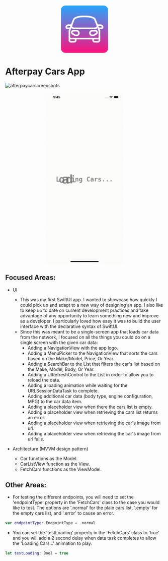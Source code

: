 <p align="center"><img src="https://github.com/Dmurph21/AfterpayCars/blob/main/AppIcon.png?raw=true" width="150"></p>

# Afterpay Cars App

![afterpaycarscreenshots](https://github.com/Dmurph21/AfterpayCars/blob/main/Afterpay%20Screenshots.png?raw=true)

<p align="center"><img src="https://github.com/Dmurph21/AfterpayCars/blob/main/LoadingCars.gif?raw=true" width="250"></p>

## Focused Areas:

- UI
    - This was my first SwiftUI app. I wanted to showcase how quickly I could pick up and adapt to a new way of designing an app. I also like to keep up to date on current development practices and take advantage of any opportunity to learn something new and improve as a developer. I particularly loved how easy it was to build the user interface with the declarative syntax of SwiftUI.
    - Since this was meant to be a single-screen app that loads car data from the network, I focused on all the things you could do on a single screen with the given car data: 
        - Adding a NavigationView with the app logo.
        - Adding a MenuPicker to the NavigationView that sorts the cars based on the Make/Model, Price, Or Year.
        - Adding a SearchBar to the List that filters the car's list based on the Make, Model, Body, Or Year.
        - Adding a UIRefreshControl to the List in order to allow you to reload the data.
        - Adding a loading animation while waiting for the URLSessionDataTask to complete.
        - Adding additional car data (body type, engine configuration, MPG) to the car data item. 
        - Adding a placeholder view when there the cars list is empty.
        - Adding a placeholder view when retrieving the cars list returns an error.
        - Adding a placeholder view when retrieving the car's image from url.
        - Adding a placeholder view when retrieving the car's image from url fails.

- Architecture (MVVM design pattern)
    - Car functions as the Model.
    - CarListView function as the View.
    - FetchCars functions as the ViewModel.

## Other Areas:

- For testing the different endpoints, you will need to set the 'endpointType' property in the 'FetchCars' class to the case you would like to test. The options are '.normal' for the plain cars list, '.empty' for the empty cars list, and '.error' to cause an error.

```Swift
var endpointType: EndpointType = .normal
```

- You can set the 'testLoading' property in the 'FetchCars' class to 'true' and you will add a 2 second delay when data task completes to allow the 'Loading Cars...' animation to play.

```Swift
let testLoading: Bool = true
```
